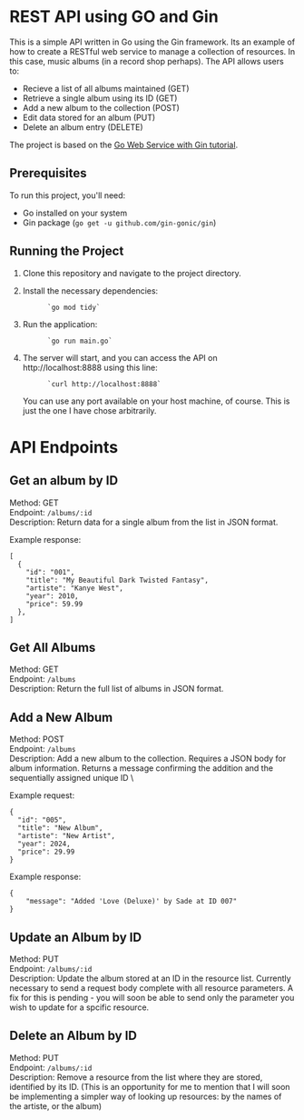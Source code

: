 # REST API using GO and Gin

This is a simple API written in Go using the Gin framework. Its an example of how to create a RESTful web service to manage a collection of resources. In this case, music albums (in a record shop perhaps). The API allows users to:

- Recieve a list of all albums maintained (GET)
- Retrieve a single album using its ID (GET)
- Add a new album to the collection (POST)
- Edit data stored for an album (PUT)
- Delete an album entry (DELETE)

The project is based on the [Go Web Service with Gin tutorial](https://go.dev/doc/tutorial/web-service-gin).

## Prerequisites

To run this project, you'll need:

- Go installed on your system
- Gin package (`go get -u github.com/gin-gonic/gin`)

## Running the Project

1.  Clone this repository and navigate to the project directory.
2.  Install the necessary dependencies:
   
              `go mod tidy`
4.  Run the application:
   
              `go run main.go`
6.  The server will start, and you can access the API on http://localhost:8888 using this line:

              `curl http://localhost:8888`
    You can use any port available on your host machine, of course. This is just the one I have chose arbitrarily.

# API Endpoints


## Get an album by ID
Method: GET \
Endpoint: `/albums/:id` \
Description: Return data for a single album from the list in JSON format.

Example response:

```
[
  {
    "id": "001",
    "title": "My Beautiful Dark Twisted Fantasy",
    "artiste": "Kanye West",
    "year": 2010,
    "price": 59.99
  },
]
```
## Get All Albums
Method: GET \
Endpoint: `/albums` \
Description: Return the full list of albums in JSON format.

## Add a New Album
Method: POST \
Endpoint: `/albums` \
Description: Add a new album to the collection. Requires a JSON body for album information. Returns a message confirming the addition and the sequentially assigned unique ID \

Example request:

```
{
  "id": "005",
  "title": "New Album",
  "artiste": "New Artist",
  "year": 2024,
  "price": 29.99
}
```

Example response:

```
{
    "message": "Added 'Love (Deluxe)' by Sade at ID 007"
}
```

## Update an Album by ID

Method: PUT \
Endpoint: `/albums/:id` \
Description: Update the album stored at an ID in the resource list. Currently necessary to send a request body complete with all resource parameters. A fix for this is pending - you will soon be able to send only the parameter you wish to update for a spcific resource.

## Delete an Album by ID

Method: PUT \
Endpoint: `/albums/:id` \
Description: Remove a resource from the list where they are stored, identified by its ID. (This is an opportunity for me to mention that I will soon be implementing a simpler way of looking up resources: by the names of the artiste, or the album)

